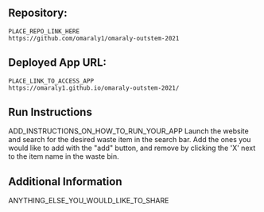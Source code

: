 ## Repository: 

```
PLACE_REPO_LINK_HERE
https://github.com/omaraly1/omaraly-outstem-2021

```

## Deployed App URL: 

```
PLACE_LINK_TO_ACCESS_APP
https://omaraly1.github.io/omaraly-outstem-2021/
```

## Run Instructions

ADD_INSTRUCTIONS_ON_HOW_TO_RUN_YOUR_APP
Launch the website and search for the desired waste item in the search bar. Add the ones you would like to add with the "add" button, and remove by clicking the 'X' 
next to the item name in the waste bin.

## Additional Information

ANYTHING_ELSE_YOU_WOULD_LIKE_TO_SHARE
